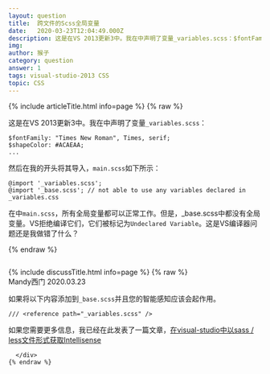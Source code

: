 ```yaml
---
layout: question
title:  跨文件的Scss全局变量
date:   2020-03-23T12:04:49.000Z
description: 这是在VS 2013更新3中。我在中声明了变量_variables.scss：$fontFamily  "Times New Roman", Time...
img: 
author: 猴子
category: question
answer: 1
tags: visual-studio-2013 CSS
topic: CSS
---
```

<div class="article-root">
  <div class="article">
    {% include articleTitle.html info=page %}
    {% raw %}
    <div class="article-content"><p><font style="vertical-align: inherit;"><font style="vertical-align: inherit;">这是在VS 2013更新3中。我在中声明了变量</font></font><code>_variables.scss</code><font style="vertical-align: inherit;"><font style="vertical-align: inherit;">：</font></font></p>

<pre><code>$fontFamily: "Times New Roman", Times, serif;<font></font>
$shapeColor: #ACAEAA;<font></font>
...<font></font>
</code></pre>

<p><font style="vertical-align: inherit;"><font style="vertical-align: inherit;">然后在我的开头将其导入，</font></font><code>main.scss</code><font style="vertical-align: inherit;"><font style="vertical-align: inherit;">如下所示：</font></font></p>

<pre><code>@import '_variables.scss';<font></font>
@import '_base.scss'; // not able to use any variables declared in _variables.css<font></font>
</code></pre>

<p><font style="vertical-align: inherit;"><font style="vertical-align: inherit;">在中</font></font><code>main.scss</code><font style="vertical-align: inherit;"><font style="vertical-align: inherit;">，所有全局变量都可以正常工作。</font><font style="vertical-align: inherit;">但是，_base.scss中都没有全局变量。</font><font style="vertical-align: inherit;">VS拒绝编译它们，它们被标记为</font></font><code>Undeclared Variable</code><font style="vertical-align: inherit;"><font style="vertical-align: inherit;">。</font><font style="vertical-align: inherit;">这是VS编译器问题还是我做错了什么？  </font></font></p></div>
    {% endraw %}
  </div>
  <p style="height: 0;width:0;overflow: hidden;"> 第3016篇《跨文件的Scss全局变量》来自Winter(https://github.com/aiyld/aiyld.github.io)的站点</p>
  <div class="discuss-wrapper">
    {% include discussTitle.html info=page %}
    {% raw %}
    <div class="discuss-item">
        <div class="discuss-parent">
          <div class="discuss-meta">
            <span class="discuss-user">Mandy西门</span>
            <span class="discuss-time">2020.03.23</span>
          </div>
          <div class="discuss-comment"><p><font style="vertical-align: inherit;"><font style="vertical-align: inherit;">如果将以下内容添加到</font></font><code>_base.scss</code><font style="vertical-align: inherit;"><font style="vertical-align: inherit;">并且您的智能感知应该会起作用。</font></font></p>

<pre><code>/// &lt;reference path="_variables.scss" /&gt;
</code></pre>

<p><font style="vertical-align: inherit;"><font style="vertical-align: inherit;">如果您需要更多信息，我已经在此发表了一篇文章，</font></font><a href="http://www.iambacon.co.uk/blog/get-intellisense-in-sass-less-files-in-visual-studio"><font style="vertical-align: inherit;"><font style="vertical-align: inherit;">在visual-studio中以sass / less文件形式获取Intellisense</font></font></a></p></div>
        </div>
        
      </div>
    {% endraw %}
  </div>
<div>
